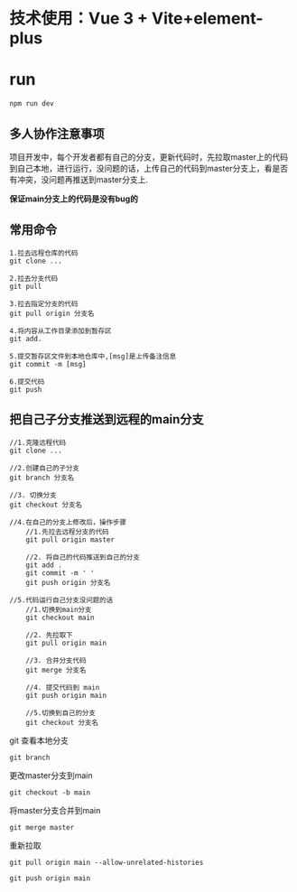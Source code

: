 # 技术使用：Vue 3 + Vite+element-plus

# run
```
npm run dev
```

## 多人协作注意事项

项目开发中，每个开发者都有自己的分支，更新代码时，先拉取master上的代码到自己本地，进行运行，没问题的话，上传自己的代码到master分支上，看是否有冲突，没问题再推送到master分支上.

**保证main分支上的代码是没有bug的**

## 常用命令

```
1.拉去远程仓库的代码
git clone ...

2.拉去分支代码
git pull

3.拉去指定分支的代码
git pull origin 分支名

4.将内容从工作目录添加到暂存区
git add.

5.提交暂存区文件到本地仓库中,[msg]是上传备注信息
git commit -m [msg]

6.提交代码
git push
```



## 把自己子分支推送到远程的main分支

```
//1.克隆远程代码
git clone ...
 
//2.创建自己的子分支
git branch 分支名
 
//3. 切换分支
git checkout 分支名
 
//4.在自己的分支上修改后，操作步骤
    //1.先拉去远程分支的代码
    git pull origin master
 
    //2. 将自己的代码推送到自己的分支
    git add .
    git commit -m ' '
    git push origin 分支名
 
//5.代码运行自己分支没问题的话
    //1.切换到main分支
    git checkout main
 
    //2. 先拉取下
    git pull origin main
 
    //3. 合并分支代码
    git merge 分支名
 
    //4. 提交代码到 main
    git push origin main
 
    //5.切换到自己的分支
    git checkout 分支名
```

git 查看本地分支

```
git branch
```

更改master分支到main
```
git checkout -b main
```
将master分支合并到main
```
git merge master
```

重新拉取
```
git pull origin main --allow-unrelated-histories
```

```
git push origin main
```

